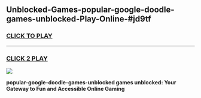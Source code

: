
## Unblocked-Games-popular-google-doodle-games-unblocked-Play-Online-#jd9tf
<h3>
<a href="https://premium.freeplayer.one?title=popular-google-doodle-games-unblocked&ref=27F">CLICK TO PLAY</a></h3>
<hr>

<h3>
<a href="https://premium.freeplayer.one?title=popular-google-doodle-games-unblocked&ref=27F">CLICK 2 PLAY</a>
  
</h3>

<a href="https://premium.freeplayer.one?title=popular-google-doodle-games-unblocked&ref=27F"><img src="https://clearcache.store/games.png"></a>


**popular-google-doodle-games-unblocked games unblocked: Your Gateway to Fun and Accessible Online Gaming**
